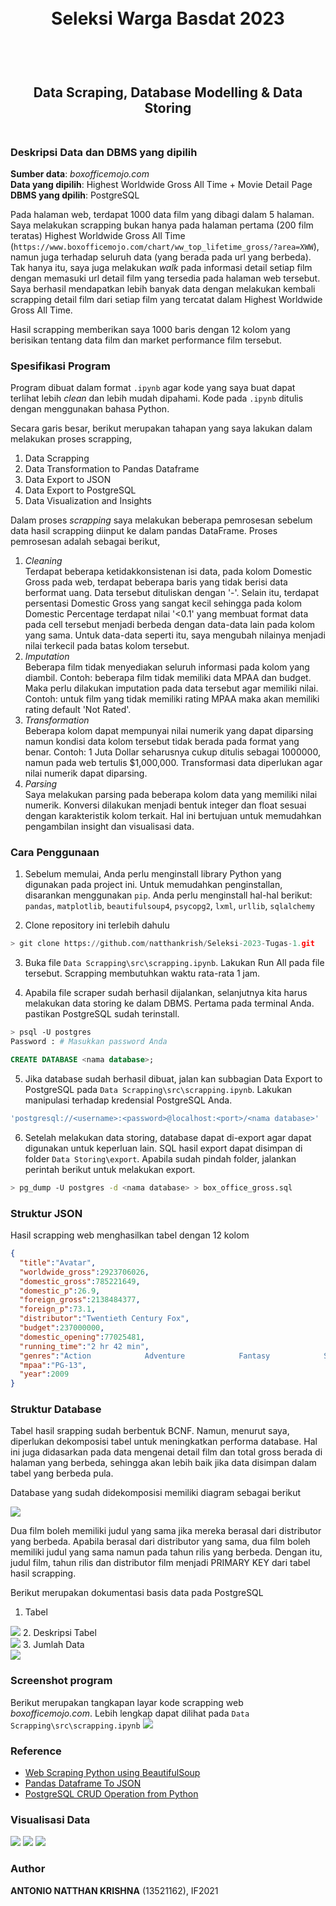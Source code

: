 <h1 align="center">
  <br>
  Seleksi Warga Basdat 2023
  <br>
  <br>
</h1>

<h2 align="center">
  <br>
  Data Scraping, Database Modelling & Data Storing
  <br>
  <br>
</h2>

### Deskripsi Data dan DBMS yang dipilih
**Sumber data**: _boxofficemojo.com_ </br>
**Data yang dipilih**: Highest Worldwide Gross All Time + Movie Detail Page </br>
**DBMS yang dpilih**: PostgreSQL </br>

Pada halaman web, terdapat 1000 data film yang dibagi dalam 5 halaman. Saya melakukan scrapping bukan hanya pada halaman pertama (200 film teratas) Highest Worldwide Gross All Time (`https://www.boxofficemojo.com/chart/ww_top_lifetime_gross/?area=XWW`), namun juga terhadap seluruh data (yang berada pada url yang berbeda). Tak hanya itu, saya juga melakukan _walk_ pada informasi detail setiap film dengan memasuki url detail film yang tersedia pada halaman web tersebut. Saya berhasil mendapatkan lebih banyak data dengan melakukan kembali scrapping detail film dari setiap film yang tercatat dalam Highest Worldwide Gross All Time.

Hasil scrapping memberikan saya 1000 baris dengan 12 kolom yang berisikan tentang data film dan market performance film tersebut.

### Spesifikasi Program

Program dibuat dalam format `.ipynb` agar kode yang saya buat dapat terlihat lebih _clean_ dan lebih mudah dipahami. Kode pada `.ipynb` ditulis dengan menggunakan bahasa Python. 

Secara garis besar, berikut merupakan tahapan yang saya lakukan dalam melakukan proses scrapping,
1. Data Scrapping
2. Data Transformation to Pandas Dataframe
3. Data Export to JSON
4. Data Export to PostgreSQL
5. Data Visualization and Insights

Dalam proses _scrapping_ saya melakukan beberapa pemrosesan sebelum data hasil scrapping diinput ke dalam pandas DataFrame. Proses pemrosesan adalah sebagai berikut, </br>
1. _Cleaning_ </br>
Terdapat beberapa ketidakkonsistenan isi data, pada kolom Domestic Gross pada web, terdapat beberapa baris yang tidak berisi data berformat uang. Data tersebut dituliskan dengan '-'. Selain itu, terdapat persentasi Domestic Gross yang sangat kecil sehingga pada kolom Domestic Percentage terdapat nilai '<0.1' yang membuat format data pada cell tersebut menjadi berbeda dengan data-data lain pada kolom yang sama. Untuk data-data seperti itu, saya mengubah nilainya menjadi nilai terkecil pada batas kolom tersebut.
2.  _Imputation_</br>
Beberapa film tidak menyediakan seluruh informasi pada kolom yang diambil. Contoh: beberapa film tidak memiliki data MPAA dan budget. Maka perlu dilakukan imputation pada data tersebut agar memiliki nilai. Contoh: untuk film yang tidak memiliki rating MPAA maka akan memiliki rating default 'Not Rated'. 
3. _Transformation_ </br>
Beberapa kolom dapat mempunyai nilai numerik yang dapat diparsing namun kondisi data kolom tersebut tidak berada pada format yang benar. Contoh: 1 Juta Dollar seharusnya cukup ditulis sebagai 1000000, namun pada web tertulis $1,000,000. Transformasi data diperlukan agar nilai numerik dapat diparsing.
4.  _Parsing_</br>
Saya melakukan parsing pada beberapa kolom data yang memiliki nilai numerik. Konversi dilakukan menjadi bentuk integer dan float sesuai dengan karakteristik kolom terkait. Hal ini bertujuan untuk memudahkan pengambilan insight dan visualisasi data.

### Cara Penggunaan
1. Sebelum memulai, Anda perlu menginstall library Python yang digunakan pada project ini. Untuk memudahkan penginstallan, disarankan menggunakan `pip`. Anda perlu menginstall hal-hal berikut: `pandas`, `matplotlib`, `beautifulsoup4`, `psycopg2`, `lxml`, `urllib`, `sqlalchemy`

2. Clone repository ini terlebih dahulu
```py
> git clone https://github.com/natthankrish/Seleksi-2023-Tugas-1.git
```

3. Buka file `Data Scrapping\src\scrapping.ipynb`. Lakukan Run All pada file tersebut. Scrapping membutuhkan waktu rata-rata 1 jam.

4. Apabila file scraper sudah berhasil dijalankan, selanjutnya kita harus melakukan data storing ke dalam DBMS. Pertama pada terminal Anda. pastikan PostgreSQL sudah terinstall. 
```bash
> psql -U postgres
Password : # Masukkan password Anda
```
```sql
CREATE DATABASE <nama database>;
```

5. Jika database sudah berhasil dibuat, jalan kan subbagian Data Export to PostgreSQL pada `Data Scrapping\src\scrapping.ipynb`. Lakukan manipulasi terhadap kredensial PostgreSQL Anda. 
```bash
'postgresql://<username>:<password>@localhost:<port>/<nama database>'
```
6. Setelah melakukan data storing, database dapat di-export agar dapat digunakan untuk keperluan lain. SQL hasil export dapat disimpan di folder ```Data Storing\export```. Apabila sudah pindah folder, jalankan perintah berikut untuk melakukan export.
```bash
> pg_dump -U postgres -d <nama database> > box_office_gross.sql
```

### Struktur JSON
Hasil scrapping web menghasilkan tabel dengan 12 kolom
```json
{
  "title":"Avatar",
  "worldwide_gross":2923706026,
  "domestic_gross":785221649,
  "domestic_p":26.9,
  "foreign_gross":2138484377,
  "foreign_p":73.1,
  "distributor":"Twentieth Century Fox",
  "budget":237000000,
  "domestic_opening":77025481,
  "running_time":"2 hr 42 min",
  "genres":"Action            Adventure            Fantasy            Sci-Fi",
  "mpaa":"PG-13",
  "year":2009
}
```


### Struktur Database
Tabel hasil srapping sudah berbentuk BCNF. Namun, menurut saya, diperlukan dekomposisi tabel untuk meningkatkan performa database. Hal ini juga didasarkan pada data mengenai detail film dan total gross berada di halaman yang berbeda, sehingga akan lebih baik jika data disimpan dalam tabel yang berbeda pula. 

Database yang sudah didekomposisi memiliki diagram sebagai berikut

<img src="Data Storing\design\scheme.png"> 

Dua film boleh memiliki judul yang sama jika mereka berasal dari distributor yang berbeda. Apabila berasal dari distributor yang sama, dua film boleh memiliki judul yang sama namun pada tahun rilis yang berbeda. Dengan itu, judul film, tahun rilis dan distributor film menjadi PRIMARY KEY dari tabel hasil scrapping.

Berikut merupakan dokumentasi basis data pada PostgreSQL
1. Tabel </br>
<img src="Data Storing\screenshot\tables.png"> 
2. Deskripsi Tabel </br>
<img src="Data Storing\screenshot\tabledescription.png"> 
3. Jumlah Data </br>
<img src="Data Storing\screenshot\count.png"> 

### Screenshot program 
Berikut merupakan tangkapan layar kode scrapping web _boxofficemojo.com_. Lebih lengkap dapat dilihat pada `Data Scrapping\src\scrapping.ipynb`
<img src="Data Scraping\screenshot\scrapping.png">

### Reference
- [Web Scraping Python using BeautifulSoup](https://www.youtube.com/watch?v=C5AOZZWxvIY)
- [Pandas Dataframe To JSON](https://pandas.pydata.org/docs/reference/api/pandas.DataFrame.to_json.html)
- [PostgreSQL CRUD Operation from Python](https://www.geeksforgeeks.org/perform-postgresql-crud-operations-from-python/)

### Visualisasi Data
<img src="Visualization\1.png"> 
<img src="Visualization\2.png">
<img src="Visualization\3.png">

### Author
**ANTONIO NATTHAN KRISHNA** (13521162), IF2021


